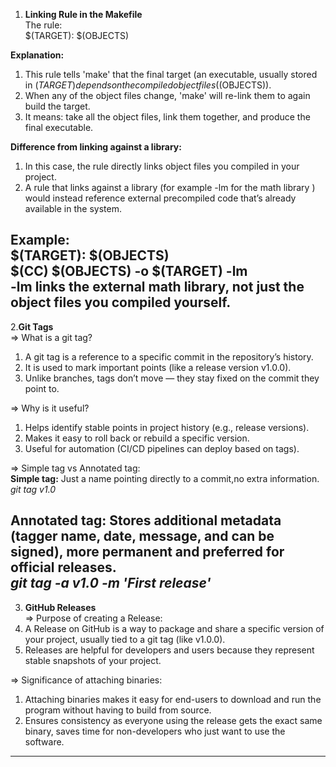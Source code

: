 1. **Linking Rule in the Makefile**  
The rule:  
        $(TARGET): $(OBJECTS)  

**Explanation:**  
1. This rule tells 'make' that the final target (an executable, usually stored in $(TARGET) depends on the compiled object files ($(OBJECTS)).  
2. When any of the object files change, 'make' will re-link them to again build the target.  
3. It means: take all the object files, link them together, and produce the final executable.  

**Difference from linking against a library:**   
1. In this case, the rule directly links object files you compiled in your project.  
2. A rule that links against a library (for example -lm for the math library ) would instead reference external precompiled code that’s already available in the system.  

**Example:**  
$(TARGET): $(OBJECTS)  
    $(CC) $(OBJECTS) -o $(TARGET) -lm  
-lm links the external math library, not just the object files you compiled yourself.  
----

2.**Git Tags**  
=> What is a git tag?  
1. A git tag is a reference to a specific commit in the repository’s history.  
2. It is used to mark important points (like a release version v1.0.0).  
3. Unlike branches, tags don’t move — they stay fixed on the commit they point to.  

=> Why is it useful?  
1. Helps identify stable points in project history (e.g., release versions).  
2. Makes it easy to roll back or rebuild a specific version.  
3. Useful for automation (CI/CD pipelines can deploy based on tags).  

=> Simple tag vs Annotated tag:  
**Simple tag:** Just a name pointing directly to a commit,no extra information.  
*git tag v1.0*  

**Annotated tag:** Stores additional metadata (tagger name, date, message, and can be signed), more permanent and preferred for official releases.  
*git tag -a v1.0 -m 'First release'*  
---

3. **GitHub Releases**    
=> Purpose of creating a Release:  
1. A Release on GitHub is a way to package and share a specific version of your project, usually tied to a git tag (like v1.0.0).  
2. Releases are helpful for developers and users because they represent stable snapshots of your project.  


=> Significance of attaching binaries:  
1. Attaching binaries makes it easy for end-users to download and run the program without having to build from source.  
2. Ensures consistency as everyone using the release gets the exact same binary, saves time for non-developers who just want to use the software.  
---


